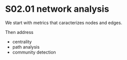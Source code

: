 # S02.01 network analysis

We start with metrics that caracterizes nodes and edges.

Then address

- centrality
- path analysis
- community detection


